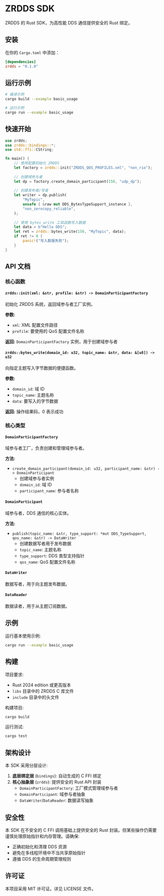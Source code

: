 # ZRDDS SDK

ZRDDS 的 Rust SDK，为高性能 DDS 通信提供安全的 Rust 绑定。

## 安装

在你的 `Cargo.toml` 中添加：

```toml
[dependencies]
zrdds = "0.1.0"
```

## 运行示例

```bash
# 编译示例
cargo build --example basic_usage

# 运行示例
cargo run --example basic_usage
```

## 快速开始

```rust
use zrdds;
use zrdds::bindings::*;
use std::ffi::CString;

fn main() {
    // 使用配置初始化 ZRDDS
    let factory = zrdds::init("ZRDDS_QOS_PROFILES.xml", "non_rio");
    
    // 创建域参与者
    let dp = factory.create_domain_participant(150, "udp_dp");
    
    // 创建发布者/写者
    let writer = dp.publish(
        "MyTopic",
        unsafe { &raw mut DDS_BytesTypeSupport_instance },
        "non_zerocopy_reliable",
    );
    
    // 使用 bytes_write 工具函数写入数据
    let data = b"Hello DDS";
    let ret = zrdds::bytes_write(150, "MyTopic", data);
    if ret != 0 {
        panic!("写入数据失败");
    }
}
```

## API 文档

### 核心函数

#### `zrdds::init(xml: &str, profile: &str) -> DomainParticipantFactory`

初始化 ZRDDS 系统，返回域参与者工厂实例。

**参数:**
- `xml`: XML 配置文件路径
- `profile`: 要使用的 QoS 配置文件名称

**返回:** `DomainParticipantFactory` 实例，用于创建域参与者

#### `zrdds::bytes_write(domain_id: u32, topic_name: &str, data: &[u8]) -> u32`

向指定主题写入字节数据的便捷函数。

**参数:**
- `domain_id`: 域 ID
- `topic_name`: 主题名称
- `data`: 要写入的字节数据

**返回:** 操作结果码，0 表示成功

### 核心类型

#### `DomainParticipantFactory`

域参与者工厂，负责创建和管理域参与者。

**方法:**
- `create_domain_participant(domain_id: u32, participant_name: &str) -> DomainParticipant`
  - 创建域参与者实例
  - `domain_id`: 域 ID
  - `participant_name`: 参与者名称

#### `DomainParticipant`

域参与者，DDS 通信的核心实体。

**方法:**
- `publish(topic_name: &str, type_support: *mut DDS_TypeSupport, qos_name: &str) -> DataWriter`
  - 创建数据写者用于发布数据
  - `topic_name`: 主题名称
  - `type_support`: DDS 类型支持指针
  - `qos_name`: QoS 配置文件名称

#### `DataWriter`

数据写者，用于向主题发布数据。

#### `DataReader`

数据读者，用于从主题订阅数据。

## 示例

运行基本使用示例:

```bash
cargo run --example basic_usage
```

## 构建

项目要求:
- Rust 2024 edition 或更高版本
- `libs` 目录中的 ZRDDS C 库文件
- `include` 目录中的头文件

构建项目:

```bash
cargo build
```

运行测试:

```bash
cargo test
```

## 架构设计

本 SDK 采用分层设计:

1. **底层绑定层** (`bindings`): 自动生成的 C FFI 绑定
2. **核心抽象层** (`zrdds`): 提供安全的 Rust API 封装
   - `DomainParticipantFactory`: 工厂模式管理域参与者
   - `DomainParticipant`: 域参与者抽象
   - `DataWriter`/`DataReader`: 数据读写抽象

## 安全性

本 SDK 在不安全的 C FFI 调用基础上提供安全的 Rust 封装。但某些操作仍需要谨慎处理原始指针和内存管理。请确保:

- 正确初始化和清理 DDS 资源
- 避免在多线程环境中不当共享原始指针
- 遵循 DDS 的生命周期管理规则

## 许可证

本项目采用 MIT 许可证。详见 LICENSE 文件。